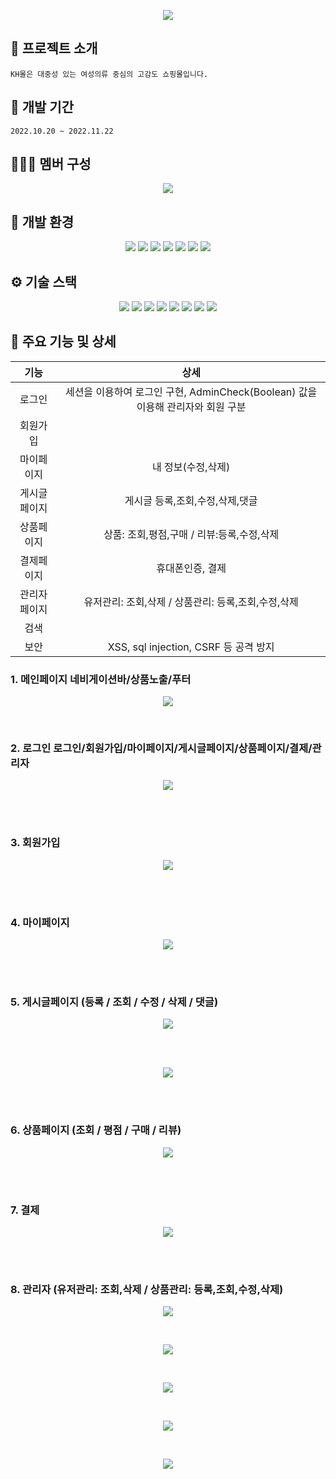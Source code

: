 <p align="center">
  <img src="./Readme_IMG/kh.png">
<p>


## :convenience_store: 프로젝트 소개
```
KH몰은 대중성 있는 여성의류 중심의 고감도 쇼핑몰입니다.
```


## 📅 개발 기간
```
2022.10.20 ~ 2022.11.22
```


## 🧑‍🤝‍🧑 멤버 구성


<p align="center">
  <img src="./Readme_IMG/member.png">
<p>


## 🧰 개발 환경 
<p align="center">
  <img src="https://img.shields.io/badge/Spring-6DB33F?style=flat-square&logo=Spring&logoColor=white"> <img src="https://img.shields.io/badge/Ecplise IDE-2C2255?style=flat-square&logo=Eclipse IDE&logoColor=white"> 
<img src="https://img.shields.io/badge/Apache Maven-C71A36?style=flat-square&logo=Apache Maven&logoColor=white"> <img src="https://img.shields.io/badge/apache tomcat-F8DC75?style=flat-square&logo=apachetomcat&logoColor=white"> <img src="https://img.shields.io/badge/Mybatis-181717?style=flat-square&logo=Mybatis&logoColor=white">  <img src="https://img.shields.io/badge/GIT-F05032?style=flat-square&logo=GIT&logoColor=white"> <img src="https://img.shields.io/badge/GitHub-181717?style=flat-square&logo=GitHub&logoColor=white">
<p>

## ⚙️ 기술 스택
<p align="center">
  <img src="https://img.shields.io/badge/JAVA-007396?style=flat-square&logo=java&logoColor=white"> <img src="https://img.shields.io/badge/javascript-F7DF1E?style=flat-   square&logo=javascript&logoColor=black"> <img src="https://img.shields.io/badge/html-E34F26?style=flat-square&logo=html5&logoColor=white"> <img           src="https://img.shields.io/badge/css-1572B6?style=flat-square&logo=css3&logoColor=white"> <img src="https://img.shields.io/badge/bootstrap-7952B3?style=flat-    square&logo=bootstrap&logoColor=white"> <img src="https://img.shields.io/badge/JSON-000000?style=flat-square&logo=JSON&logoColor=white"> <img src="https://img.shields.io/badge/oracle-F80000?style=flat-square&logo=oracle&logoColor=white"> <img src="https://img.shields.io/badge/Ajax-7D929E?style=flat-square&logo=Mybatis&logoColor=white">
  
<p>


## 🔨 주요 기능 및 상세

|기능|상세|
|:--:|:--:|
|로그인|세션을 이용하여 로그인 구현, AdminCheck(Boolean) 값을 이용해 관리자와 회원 구분 |
|회원가입| |
|마이페이지| 내 정보(수정,삭제)   |
|게시글페이지| 게시글 등록,조회,수정,삭제,댓글|
|상품페이지| 상품: 조회,평점,구매 / 리뷰:등록,수정,삭제 |
|결제페이지| 휴대폰인증, 결제|
|관리자페이지| 유저관리:  조회,삭제 / 상품관리: 등록,조회,수정,삭제 |
|검색||
|보안| XSS, sql injection, CSRF 등 공격 방지

  ### 1. 메인페이지  네비게이션바/상품노출/푸터
<p align="center">
  <img src="./Readme_IMG/newmain.png">
<p>
<br>

  
  
### 2. 로그인  로그인/회원가입/마이페이지/게시글페이지/상품페이지/결제/관리자
<p align="center">
  <img src="./Readme_IMG/login.png">
<p>
<br><br>
  

### 3. 회원가입
<p align="center">
  <img src="./Readme_IMG/join.png">
<p>
<br><br>

### 4. 마이페이지	
<p align="center">
  <img src="./Readme_IMG/mypage.png">
<p>
<br><br>

### 5. 게시글페이지 (등록 / 조회 / 수정 / 삭제 / 댓글)	
<p align="center">
<img src="./Readme_IMG/board.png">
</p>
<br><br>


<p align="center">
<img src="./Readme_IMG/list.png">
</p>
<br><br>


### 6. 상품페이지 (조회 / 평점 / 구매 / 리뷰)
<p align="center">
<img src="./Readme_IMG/ppview.png">
</p>
<br><br>


### 7. 결제	
<p align="center">
<img src="./Readme_IMG/payment.png">
</p>
<br><br>


### 8. 관리자 (유저관리:  조회,삭제 / 상품관리: 등록,조회,수정,삭제) 	

<p align="center">
<img src="./Readme_IMG/usermanaging.png">
</p>
<br>
<p align="center">
<img src="./Readme_IMG/userview.png">
</p>
<br>
<p align="center">
<img src="./Readme_IMG/managingpd.png">
</p>
<br>
<p align="center">
<img src="./Readme_IMG/Regist.png">
</p>
<br>

<p align="center">
<img src="./Readme_IMG/prdview.png">
</p>



